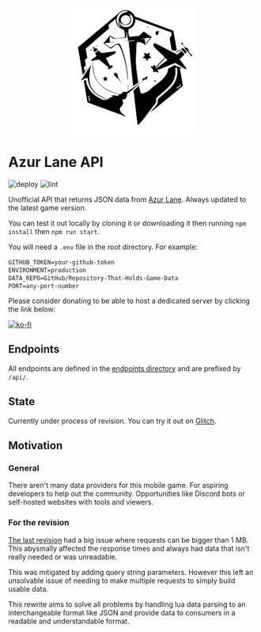 <p align="center">
  <img src="icon.png" width="256" title="Azur Lane API">
</p>

# Azur Lane API
![deploy](https://github.com/lenitrous/azur-lane-api/workflows/deploy/badge.svg?branch=master&event=push) ![lint](https://github.com/lenitrous/azur-lane-api/workflows/lint/badge.svg?branch=master&event=push)

Unofficial API that returns JSON data from [Azur Lane](https://azurlane.yo-star.com/). Always updated to the latest game version.

You can test it out locally by cloning it or downloading it then running `npm install` then `npm run start`.

You will need a `.env` file in the root directory. For example:
```dotenv
GITHUB_TOKEN=your-github-token
ENVIRONMENT=production
DATA_REPO=GitHub/Repository-That-Holds-Game-Data
PORT=any-port-number
```

Please consider donating to be able to host a dedicated server by clicking the link below:

[![ko-fi](https://www.ko-fi.com/img/githubbutton_sm.svg)](https://ko-fi.com/W7W71CF9V)

## Endpoints
All endpoints are defined in the [endpoints directory](./src/endpoints) and are prefixed by `/api/`.

## State
Currently under process of revision.
You can try it out on [Glitch](https://azur-lane-api.glitch.me/).

## Motivation
### General
There aren't many data providers for this mobile game. For aspiring developers to help out the community. Opportunities like Discord bots or self-hosted websites with tools and viewers.
### For the revision
[The last revision](repo/blob/deprecated) had a big issue where requests can be bigger than 1 MB. This abysmally affected the response times and always had data that isn't really needed or was unreadable.

This was mitigated by adding query string parameters. However this left an unsolvable issue of needing to make multiple requests to simply build usable data.

This rewrite aims to solve all problems by handling lua data parsing to an interchangeable format like JSON and provide data to consumers in a readable and understandable format.